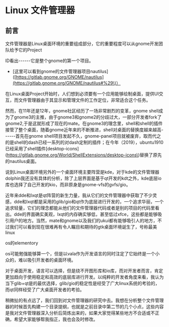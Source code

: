 # Linux 文件管理器

## 前言

文件管理器是Linux桌面环境的重要组成部分，它的重要程度可以从gnome开发团队给予它的Project

ID看出------它是整个gnome的第一个项目。

* \[这里可以看到gnome的文件管理器项目nautilus\]\([https://gitlab.gnome.org/GNOME/nautilus](https://gitlab.gnome.org/GNOME/nautilus#%29\)）

在Linux桌面Project开始时，人们想到必须要有一个应用能够绘制桌面，提供UI交互，而文件管理器由于其显示和管理文件的工作定位，非常适合这个任务。

然而，在11年还是12年，gnome社区经历了一场非常剧烈的变革，gnome shell成为了gnome3的主推，由于gnome3和gnome2的分歧过大，一部分开发者fork了gnome2,于是这就形成了现在的mate。在gnome3的理念里，shell和shell的插件接管了整个桌面，随着gnome近年来的不断推进，shell对桌面的替换度越来越高------首先在gnome shell项目发起不久，gnome-panel项目就被废弃，取而代之的是shell的dash已经一系列的对dash定制的插件；在今年（2019），ubuntu1910已经采用了shell插件\[desktop-icons\]\(https://gitlab.gnome.org/World/ShellExtensions/desktop-icons\)替换了原先的nautilus桌面。

说到Linux桌面环境另外的一个桌面环境主要阵营是kde，对于kde的文件管理器dolphin我还没有具体的分析，除了上层界面是基于qt开发的kdt之外，kde底层io库也选择了自己开发的kio，而非原身是gnome-vfs的gvfs/gio。

近年来dde和lxqt是qt阵营的新生力量，我从它们的文件管理器中获取了不少灵感，dde和lxqt都是采用的glib/gio和qt作为底层进行开发的，一个追求华丽，一个追求轻量，它们的理念都能从他们的文件管理器代码或者是别的项目的代码里看出。dde的界面确实美观，lxqt的内存确实够低，甚至低过xfce，这些都是能够吸引用户的地方。当然，mate和gnome以及我们的ukui都有能够吸引人的地方，不过我们可以看到现在很难再有令人瞩目和期待的gtk桌面环境诞生了，号称最美linux

os的elementory

os可能勉强能够算一个，但是以vala作为开发语言的同时注定了它始终是一个小众的，难以吸引开发者的桌面环境。

对于桌面开发，语言可以选择，但是绕不开图形库和io库，而对开发者而言，肯定更加趋向于使用稳定和高效的底层库进行开发。以纯粹的开发者角度来看，我认为当下glib+qt是的最优选择，glib/gio的稳定性是经受了广大linux系统的考验的，而qt同样经受了广大桌面开发者的考验。

稍微扯的有点远了，我们回到对文件管理器的研究中去。我想在分析整个文件管理器的时候首先构建一个目录提纲，也就是之前目录中第二节的几个小点，这些内容是我对文件管理器深入分析后简炼出来的，如果大家觉得某些地方不合适或不正确，希望大家能够帮我指正，我也会及时修改。

